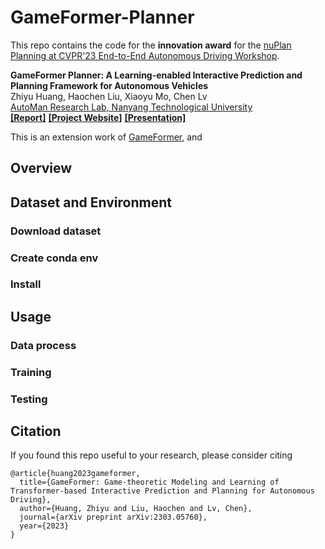 # GameFormer-Planner
This repo contains the code for the **innovation award** for the [nuPlan Planning at CVPR'23 End-to-End Autonomous Driving Workshop](https://opendrivelab.com/AD23Challenge.html#Track4). 

**GameFormer Planner: A Learning-enabled Interactive Prediction and Planning Framework for Autonomous Vehicles**
<br> Zhiyu Huang, Haochen Liu, Xiaoyu Mo, Chen Lv 
<br> [AutoMan Research Lab, Nanyang Technological University](https://lvchen.wixsite.com/automan)
<br> **[[Report]](https://opendrivelab.com/e2ead/AD23Challenge/Track_4_AID.pdf)**&nbsp;**[[Project Website]](https://mczhi.github.io/GameFormer/)**&nbsp;**[[Presentation]](https://www.youtube.com/watch?t=1204&v=ZwhXilQKULY&feature=youtu.be&ab_channel=OpenDriveLab)**

This is an extension work of [GameFormer](https://arxiv.org/abs/2303.05760), and

## Overview

## Dataset and Environment
### Download dataset

### Create conda env

### Install

## Usage
### Data process

### Training

### Testing

## Citation
If you found this repo useful to your research, please consider citing

```angular2html
@article{huang2023gameformer,
  title={GameFormer: Game-theoretic Modeling and Learning of Transformer-based Interactive Prediction and Planning for Autonomous Driving},
  author={Huang, Zhiyu and Liu, Haochen and Lv, Chen},
  journal={arXiv preprint arXiv:2303.05760},
  year={2023}
}
```
